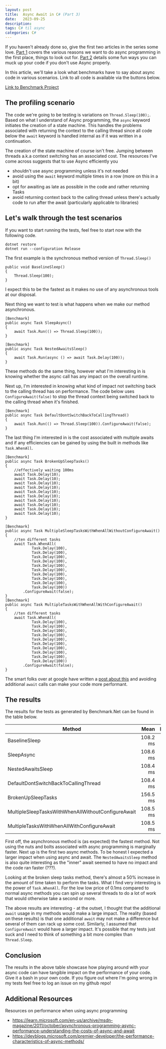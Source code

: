 ```yaml
---
layout: post
title:  Async Await in C# (Part 3)
date:   2023-09-25
description: 
tags: C# til async
categories: C#
---
```


If you haven't already done so, give the first two articles in the series some love. [Part 1](https://thatstatsguy.github.io/blog/2023/Async-Await-in-C-Part-1/) covers the various reasons we want to do async programming in the first place, things to look out for. [Part 2](https://thatstatsguy.github.io/blog/2023/Async-Await-in-C-Part-1/) details some fun ways you can muck up your code if you don't use Async properly. 

In this article, we'll take a look what benchmarks have to say about async code in various scenarios. Link to all code is available via the buttons below.

<a class="btn btn-info" href="https://github.com/thatstatsguy/til/tree/main/Async%20Programming%20in%20C%23/BenchmarkAsync" role="button">Link to Benchmark Project</a>

## The profiling scenario
The code we're going to be testing is variations on `Thread.Sleep(100);`. Based on what I understand of Async programming, the `async` keyword initiates the creation of a state machine. This handles the problems associated with returning the context to the calling thread since all code below the `await` keyword is handled internal as if it was written in a continuation. 

The creation of the state machine of course isn't free. Jumping between threads a.k.a context switching has an associated cost. The resources I've come across suggests that to use Async efficiently you 
- shouldn't use async programming unless it's not needed
- avoid using the `await` keyword multiple times in a row (more on this in a bit)
- opt for awaiting as late as possible in the code and rather returning Tasks
- avoid returning context back to the calling thread unless there's actually code to run after the await (particularly applicable to libraries)

## Let's walk through the test scenarios

If you want to start running the tests, feel free to start now with the following code.
```
dotnet restore
dotnet run --configuration Release
```

The first example is the synchronous method version of `Thread.Sleep()`

```
public void BaselineSleep()
{
    Thread.Sleep(100);    
}
```

I expect this to be the fastest as it makes no use of any asynchronous tools at our disposal.

Next thing we want to test is what happens when we make our method asynchronous.
```
[Benchmark]
public async Task SleepAsync()
{
    await Task.Run(() => Thread.Sleep(100));
}

[Benchmark]
public async Task NestedAwaitsSleep()
{
    await Task.Run(async () => await Task.Delay(100));
}
```
These methods do the same thing, however what I'm interesting in is knowing whether the async call has any impact on the overall runtime.

Next up, I'm interested in knowing what kind of impact not switching back to the calling thread has on performance. The code below uses `ConfigureAwait(false)` to stop the thread context being switched back to the calling thread when it's finished.

```
[Benchmark]
public async Task DefaultDontSwitchBackToCallingThread()
{
    await Task.Run(() => Thread.Sleep(100)).ConfigureAwait(false);
}
```

The last thing I'm interested in is the cost associated with multiple awaits and if any efficiencies can be gained by using the built in methods like `Task.WhenAll`.

```
[Benchmark]
public async Task BrokenUpSleepTasks()
{
    //effectively waiting 100ms
    await Task.Delay(10);
    await Task.Delay(10);
    await Task.Delay(10);
    await Task.Delay(10);
    await Task.Delay(10);
    await Task.Delay(10);
    await Task.Delay(10);
    await Task.Delay(10);
    await Task.Delay(10);
    await Task.Delay(10);
}

[Benchmark]
public async Task MultipleSleepTasksWithWhenAllWithoutConfigureAwait()
{
    //ten different tasks
    await Task.WhenAll(
            Task.Delay(100), 
            Task.Delay(100),
            Task.Delay(100), 
            Task.Delay(100),
            Task.Delay(100),
            Task.Delay(100),
            Task.Delay(100),
            Task.Delay(100),
            Task.Delay(100),
            Task.Delay(100))
        .ConfigureAwait(false);
}
[Benchmark]
public async Task MultipleTasksWithWhenAllWithConfigureAwait()
{
    //ten different tasks
    await Task.WhenAll(
            Task.Delay(100), 
            Task.Delay(100),
            Task.Delay(100), 
            Task.Delay(100),
            Task.Delay(100),
            Task.Delay(100),
            Task.Delay(100),
            Task.Delay(100),
            Task.Delay(100),
            Task.Delay(100))
        .ConfigureAwait(false);
}
```

The smart folks over at google have written a [post about this](https://learn.microsoft.com/en-us/archive/msdn-magazine/2011/october/asynchronous-programming-async-performance-understanding-the-costs-of-async-and-await) and avoiding additional `await` calls can make your code more performant. 

## The results
The results for the tests as generated by Benchmark.Net can be found in the table below.

| Method                                             | Mean     | Error   | StdDev  |
|--------------------------------------------------- |---------:|--------:|--------:|
| BaselineSleep                                      | 108.2 ms | 0.46 ms | 0.43 ms |
| SleepAsync                                         | 108.6 ms | 0.49 ms | 0.46 ms |
| NestedAwaitsSleep                                  | 108.4 ms | 0.49 ms | 0.46 ms |
| DefaultDontSwitchBackToCallingThread               | 108.4 ms | 0.42 ms | 0.37 ms |
| BrokenUpSleepTasks                                 | 156.5 ms | 1.06 ms | 1.00 ms |
| MultipleSleepTasksWithWhenAllWithoutConfigureAwait | 108.5 ms | 0.51 ms | 0.48 ms |
| MultipleTasksWithWhenAllWithConfigureAwait         | 108.5 ms | 0.57 ms | 0.53 ms |

First off, the asynchronous method is (as expected) the fastest method. Not using the nuts and bolts associated with async programming is marginally faster. Next up is the first two async methods. To be honest I expected a larger impact when using async and await. The `NestedAwaitsSleep` method is also quite interesting as the "inner" await seemed to have no impact and the code ran faster (???). 

Looking at the broken sleep tasks method, there's almost a 50% increase in the amount of time taken to perform the tasks. What I find very interesting is the power of `Task.WhenAll`. For the low low price of 0.1ms compared to normal async methods you can spin up several threads to do a lot of work that would otherwise take a second or more.

The above results are interesting - at the outset, I thought that the additional `await` usage in my methods would make a large impact. The reality (based on these results) is that one additional `await` may not make a difference but several of them can rack up some cost. Similarly, I assumed that `ConfigureAwait` would have a larger impact. It's possible that my tests just suck and I need to think of something a bit more complex than `Thread.Sleep`.

## Conclusion 
The results in the above table showcase how playing around with your async code can have tangible impact on the performance of your code. Give it a bash in your own code. If you figure out where I'm going wrong in my tests feel free to log an issue on my github repo!

## Additional Resources
Resources on performance when using async programming
- https://learn.microsoft.com/en-us/archive/msdn-magazine/2011/october/asynchronous-programming-async-performance-understanding-the-costs-of-async-and-await
- https://devblogs.microsoft.com/premier-developer/the-performance-characteristics-of-async-methods/